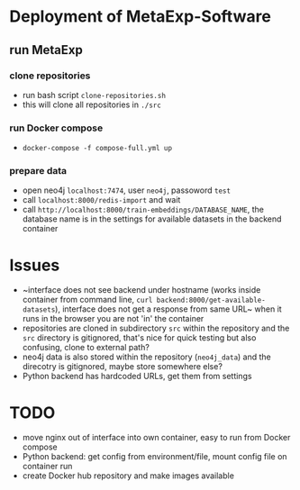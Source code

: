 # Deployment of MetaExp-Software

## run MetaExp

### clone repositories
- run bash script `clone-repositories.sh`
- this will clone all repositories in `./src`

### run Docker compose
- `docker-compose -f compose-full.yml up`

### prepare data
- open neo4j `localhost:7474`, user `neo4j`, passoword `test`
- call `localhost:8000/redis-import` and wait
- call `http://localhost:8000/train-embeddings/DATABASE_NAME`, the database name is in the settings for available datasets in the backend container


# Issues
- ~interface does not see backend under hostname (works inside container from command line, `curl backend:8000/get-available-datasets`), interface does not get a response from same URL~ when it runs in the browser you are not 'in' the container
- repositories are cloned in subdirectory `src` within the repository and the `src` directory is gitignored, that's nice for quick testing but also confusing, clone to external path?
- neo4j data is also stored within the repository (`neo4j_data`) and the direcotry is gitignored, maybe store somewhere else?
- Python backend has hardcoded URLs, get them from settings


# TODO
- move nginx out of interface into own container, easy to run from Docker compose
- Python backend: get config from environment/file, mount config file on container run
- create Docker hub repository and make images available

